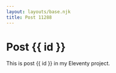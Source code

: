 ```yaml
---
layout: layouts/base.njk
title: Post 11288
---
```


# Post {{ id }}

This is post {{ id }} in my Eleventy project.
